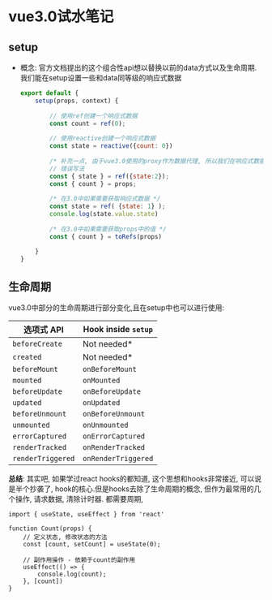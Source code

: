 # vue3.0试水笔记

## setup



+ 概念: 官方文档提出的这个组合性api想以替换以前的data方式以及生命周期. 我们能在setup设置一些和data同等级的响应式数据

  ```javascript
  export default {
      setup(props, context) {
          
          // 使用ref创建一个响应式数据
          const count = ref(0);
          
          // 使用reactive创建一个响应式数据
          const state = reactive({count: 0})
          
          /* 补充一点, 由于vue3.0使用的proxy作为数据代理, 所以我们在响应式数据的时候, 切记不能直接用解构复制, 这会破坏其响应式 */
          // 错误写法
          const { state } = ref({state:2});
          const { count } = props;
          
          /* 在3.0中如果需要获取响应式数据 */
          const state = ref( {state: 1} );
          console.log(state.value.state)
          
          /* 在3.0中如果需要获取props中的值 */
          const { count } = toRefs(props)
          
      }
  }
  ```

  

## 生命周期

vue3.0中部分的生命周期进行部分变化,且在setup中也可以进行使用:

<table><thead><tr><th>选项式 API</th> <th>Hook inside <code>setup</code></th></tr></thead> <tbody><tr><td><code>beforeCreate</code></td> <td>Not needed*</td></tr> <tr><td><code>created</code></td> <td>Not needed*</td></tr> <tr><td><code>beforeMount</code></td> <td><code>onBeforeMount</code></td></tr> <tr><td><code>mounted</code></td> <td><code>onMounted</code></td></tr> <tr><td><code>beforeUpdate</code></td> <td><code>onBeforeUpdate</code></td></tr> <tr><td><code>updated</code></td> <td><code>onUpdated</code></td></tr> <tr><td><code>beforeUnmount</code></td> <td><code>onBeforeUnmount</code></td></tr> <tr><td><code>unmounted</code></td> <td><code>onUnmounted</code></td></tr> <tr><td><code>errorCaptured</code></td> <td><code>onErrorCaptured</code></td></tr> <tr><td><code>renderTracked</code></td> <td><code>onRenderTracked</code></td></tr> <tr><td><code>renderTriggered</code></td> <td><code>onRenderTriggered</code></td></tr></tbody></table>



**总结**: 其实吧, 如果学过react hooks的都知道, 这个思想和hooks非常接近, 可以说是半个抄袭了, hook的核心.但是hooks去除了生命周期的概念, 但作为最常用的几个操作, 请求数据, 清除计时器. 都需要周期, 

```react
import { useState, useEffect } from 'react'

function Count(props) {    
    // 定义状态, 修改状态的方法
	const [count, setCount] = useState(0);
    
    // 副作用操作 - 依赖于count的副作用
    useEffect(() => {
        console.log(count);
    }, [count])
}	


```

